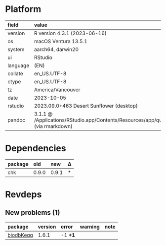 # Platform

|field    |value                                                                                      |
|:--------|:------------------------------------------------------------------------------------------|
|version  |R version 4.3.1 (2023-06-16)                                                               |
|os       |macOS Ventura 13.5.1                                                                       |
|system   |aarch64, darwin20                                                                          |
|ui       |RStudio                                                                                    |
|language |(EN)                                                                                       |
|collate  |en_US.UTF-8                                                                                |
|ctype    |en_US.UTF-8                                                                                |
|tz       |America/Vancouver                                                                          |
|date     |2023-10-05                                                                                 |
|rstudio  |2023.09.0+463 Desert Sunflower (desktop)                                                   |
|pandoc   |3.1.1 @ /Applications/RStudio.app/Contents/Resources/app/quarto/bin/tools/ (via rmarkdown) |

# Dependencies

|package |old   |new   |Δ  |
|:-------|:-----|:-----|:--|
|chk     |0.9.0 |0.9.1 |*  |

# Revdeps

## New problems (1)

|package   |version |error     |warning |note |
|:---------|:-------|:---------|:-------|:----|
|[biodbKegg](problems.md#biodbkegg)|1.6.1   |-1 __+1__ |        |     |

